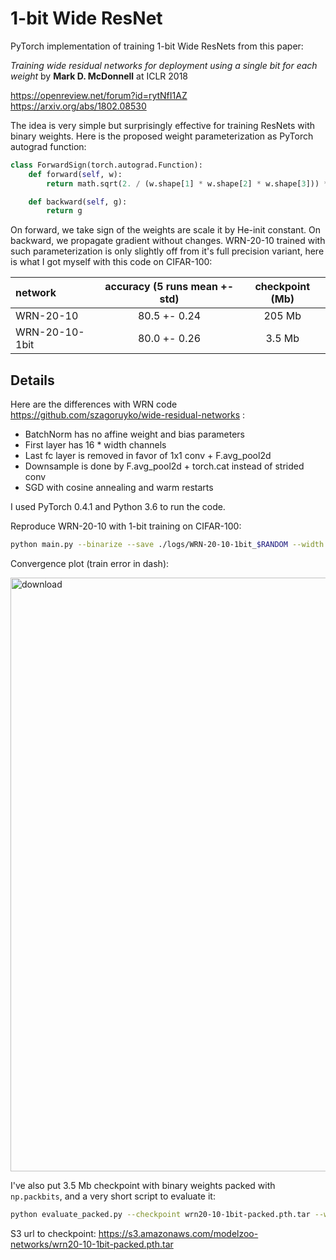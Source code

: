 1-bit Wide ResNet
===========

PyTorch implementation of training 1-bit Wide ResNets from this paper:

*Training wide residual networks for deployment using a single bit for each weight* by **Mark D. McDonnell** at ICLR 2018

https://openreview.net/forum?id=rytNfI1AZ<br>
https://arxiv.org/abs/1802.08530

The idea is very simple but surprisingly effective for training ResNets with binary weights. Here is the proposed weight parameterization as PyTorch autograd function:

```python
class ForwardSign(torch.autograd.Function):
    def forward(self, w):
        return math.sqrt(2. / (w.shape[1] * w.shape[2] * w.shape[3])) * w.sign()

    def backward(self, g):
        return g
```

On forward, we take sign of the weights are scale it by He-init constant. On backward, we propagate gradient without changes. WRN-20-10 trained with such parameterization is only slightly off from it's full precision variant, here is what I got myself with this code on CIFAR-100:

| network | accuracy (5 runs mean +- std) | checkpoint (Mb) |
|:---|:---:|:---:|
| WRN-20-10 | 80.5 +- 0.24 | 205 Mb |
| WRN-20-10-1bit | 80.0 +- 0.26 | 3.5 Mb |

## Details

Here are the differences with WRN code https://github.com/szagoruyko/wide-residual-networks :

 * BatchNorm has no affine weight and bias parameters
 * First layer has 16 * width channels
 * Last fc layer is removed in favor of 1x1 conv + F.avg_pool2d
 * Downsample is done by F.avg_pool2d + torch.cat instead of strided conv
 * SGD with cosine annealing and warm restarts

I used PyTorch 0.4.1 and Python 3.6 to run the code.

Reproduce WRN-20-10 with 1-bit training on CIFAR-100:

```bash
python main.py --binarize --save ./logs/WRN-20-10-1bit_$RANDOM --width 10 --dataset CIFAR100
```

Convergence plot (train error in dash):

<img width="950" alt="download" src="https://user-images.githubusercontent.com/4953728/44685365-968ea500-aa4b-11e8-8615-684120f13953.png">

I've also put 3.5 Mb checkpoint with binary weights packed with `np.packbits`, and a very short script to evaluate it:

```bash
python evaluate_packed.py --checkpoint wrn20-10-1bit-packed.pth.tar --width 10 --dataset CIFAR100
```

S3 url to checkpoint: https://s3.amazonaws.com/modelzoo-networks/wrn20-10-1bit-packed.pth.tar
